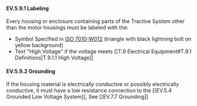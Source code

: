 #### EV.5.9.1 Labeling
Every housing or enclosure containing parts of the Tractive System other than the motor housings must be labeled with the:
- Symbol Specified in <a href="https://www.iso.org/obp/ui#iso:grs:7010:W012">ISO 7010-W012</a> (triangle with black lightning bolt on yellow background)
- Text "High Voltage" if the voltage meets [[T.9 Electrical Equipment#T.9.1 Definitions|T.9.1.1 High Voltage]] 

#### EV.5.9.2 Grounding
If the housing material is electrically conductive or possibly electrically conductive, it must have a low resistance connection to the [[EV.5.4 Grounded Low Voltage System]], See [[EV.7.7 Grounding]]
